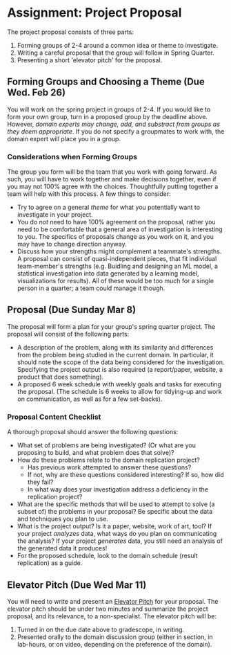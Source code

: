 # Assignment: Project Proposal

The project proposal consists of three parts:

1. Forming groups of 2-4 around a common idea or theme to investigate.
2. Writing a careful proposal that the group will follow in Spring
   Quarter.
3. Presenting a short 'elevator pitch' for the proposal.

## Forming Groups and Choosing a Theme (Due Wed. Feb 26)

You will work on the spring project in groups of 2-4. If you would
like to form your own group, turn in a proposed group by the deadline
above. However, *domain experts may change, add, and substract from
groups as they deem appropriate*. If you do not specify a groupmates
to work with, the domain expert will place you in a group.

### Considerations when Forming Groups

The group you form will be the team that you work with going
forward. As such, you will have to work together and make decisions
together, even if you may not 100% agree with the
choices. Thoughtfully putting together a team will help with this
process. A few things to consider:

* Try to agree on a general *theme* for what you potentially want to
  investigate in your project.
* You do *not* need to have 100% agreement on the proposal, rather you
  need to be comfortable that a general area of investigation is
  interesting to you. The specifics of proposals change as you work on
  it, and you may have to change direction anyway.
* Discuss how your strengths might complement a teammate's
  strengths. A proposal can consist of quasi-independent pieces, that
  fit individual team-member's strengths (e.g. Buidling and designing
  an ML model, a statistical investigation into data generated by a
  learning model, visualizations for results). All of these would be
  too much for a single person in a quarter; a team could manage it
  though.

## Proposal (Due Sunday Mar 8)

The proposal will form a plan for your group's spring quarter
project. The proposal will consist of the following parts:

* A description of the problem, along with its similarity and
  differences from the problem being studied in the current domain. In
  particular, it should note the scope of the data being considered
  for the investigation. Specifying the project output is also
  required (a report/paper, website, a product that does something).
* A proposed 6 week schedule with weekly goals and tasks for executing
  the proposal. (The schedule is 6 weeks to allow for tidying-up and
  work on communication, as well as for a few set-backs).

### Proposal Content Checklist

A thorough proposal should answer the following questions:
* What set of problems are being investigated? (Or what are you
  proposing to build, and what problem does that solve)?
* How do these problems relate to the domain replication project?
  - Has previous work attempted to answer these questions?
  - If not, why are these questions considered interesting? If so,
    how did they fail?
  - In what way does your investigation address a deficiency in the
    replication project?
* What are the specific methods that will be used to attempt to solve
  (a subset of) the problems in your proposal? Be specific about the
  data and techniques you plan to use.
* What is the project output? Is it a paper, website, work of art,
  tool? If your project *analyzes* data, what ways do you plan on
  communicating the analysis? If your project *generates* data, you
  still need an analysis of the generated data it produces!
* For the proposed schedule, look to the domain schedule (result
  replication) as a guide.

## Elevator Pitch (Due Wed Mar 11)

You will need to write and present an [Elevator
Pitch](https://en.wikipedia.org/wiki/Elevator_pitch) for your
proposal. The elevator pitch should be under two minutes and summarize
the project proposal, and its relevance, to a non-specialist. The
elevator pitch will be:

1. Turned in on the due date above to gradescope, in writing.
2. Presented orally to the domain discussion group (either in section,
   in lab-hours, or on video, depending on the preference of the
   domain).
   
